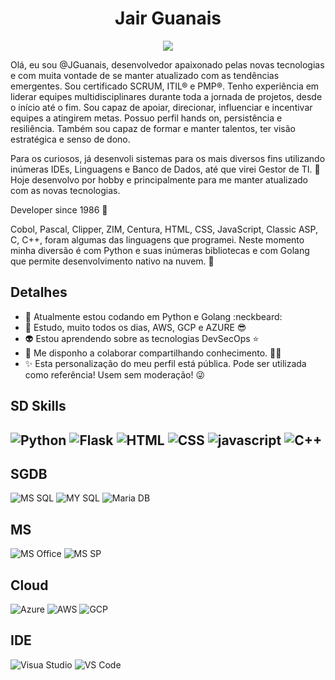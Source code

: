 <h1 align="center">Jair Guanais</h1>

<p align="center">
 <img src="https://media.licdn.com/dms/image/D4D16AQGGF30N7eQSdw/profile-displaybackgroundimage-shrink_350_1400/0/1687538926859?e=1696464000&v=beta&t=5fliOU-4NYRyZWv6RFHiHzwB_VrwHVlisatcLoRIwi0"/>
</p>


Olá, eu sou @JGuanais, desenvolvedor apaixonado pelas novas tecnologias e com muita vontade de se manter atualizado com as tendências emergentes. Sou certificado SCRUM, ITIL® e PMP®. Tenho experiência em liderar equipes multidisciplinares durante toda a jornada de projetos, desde o início até o fim. Sou capaz de apoiar, direcionar, influenciar e incentivar equipes a atingirem metas. Possuo perfil hands on, persistência e resiliência. Também sou capaz de formar e manter talentos, ter visão estratégica e senso de dono.

Para os curiosos, já desenvoli sistemas para os mais diversos fins utilizando inúmeras IDEs, Linguagens e Banco de Dados, até que virei Gestor de TI. :japanese_ogre: Hoje desenvolvo por hobby e principalmente para me manter atualizado com as novas tecnologias.

Developer since 1986 👵

Cobol, Pascal, Clipper, ZIM, Centura, HTML, CSS, JavaScript, Classic ASP, C, C++, foram algumas das linguagens que programei. Neste momento minha diversão é com Python e suas inúmeras bibliotecas e com Golang que permite desenvolvimento nativo na nuvem. :zany_face:  

## Detalhes
- 🌱 Atualmente estou codando em Python e Golang :neckbeard:
- 💨 Estudo, muito todos os dias, AWS, GCP e AZURE 😎
- 👽 Estou aprendendo sobre as tecnologias DevSecOps ⭐
- 💫 Me disponho a colaborar compartilhando conhecimento. 🙆‍♀️
- ✨ Esta personalização do meu perfil está pública. Pode ser utilizada como referência! Usem sem moderação! 😜

<!---
https://dev.to/envoy_/150-badges-for-github-pnk#skills

--->

## SD Skills
![Python](https://img.shields.io/badge/Python-14354C?style=for-the-badge&logo=python&logoColor=white)
![Flask](https://img.shields.io/badge/Flask-000000?style=for-the-badge&logo=flask&logoColor=white)
![HTML](	https://img.shields.io/badge/HTML5-E34F26?style=for-the-badge&logo=html5&logoColor=white)
![CSS](https://img.shields.io/badge/CSS3-1572B6?style=for-the-badge&logo=css3&logoColor=white)
![javascript](https://img.shields.io/badge/JavaScript-F7DF1E?style=for-the-badge&logo=javascript&logoColor=black)
![C++](https://img.shields.io/badge/C%2B%2B-00599C?style=for-the-badge&logo=c%2B%2B&logoColor=white)
-
## SGDB
![MS SQL](https://img.shields.io/badge/Microsoft%20SQL%20Server-CC2927?style=for-the-badge&logo=microsoft%20sql%20server&logoColor=white)
![MY SQL](https://img.shields.io/badge/MySQL-005C84?style=for-the-badge&logo=mysql&logoColor=white)
![Maria DB](https://img.shields.io/badge/MariaDB-003545?style=for-the-badge&logo=mariadb&logoColor=white)

## MS
![MS Office](https://img.shields.io/badge/Microsoft_Office-D83B01?style=for-the-badge&logo=microsoft-office&logoColor=white)
![MS SP](https://img.shields.io/badge/Microsoft_SharePoint-0078D4?style=for-the-badge&logo=microsoft-sharepoint&logoColor=white)

## Cloud
![Azure](https://img.shields.io/badge/Microsoft_Azure-0089D6?style=for-the-badge&logo=microsoft-azure&logoColor=white)
![AWS](https://img.shields.io/badge/Amazon_AWS-232F3E?style=for-the-badge&logo=amazon-aws&logoColor=white)
![GCP](https://img.shields.io/badge/Google_Cloud-4285F4?style=for-the-badge&logo=google-cloud&logoColor=white)

## IDE
![Visua Studio](https://img.shields.io/badge/Visual_Studio-5C2D91?style=for-the-badge&logo=visual%20studio&logoColor=white)
![VS Code](https://img.shields.io/badge/Visual_Studio_Code-0078D4?style=for-the-badge&logo=visual%20studio%20code&logoColor=white)

<!--- ![GitHub stats](https://github-readme-stats.vercel.app/api?username=JGuanais&show_icons=true&theme=transparent)
- 
[![Top Langs](https://github-readme-stats.vercel.app/api/top-langs/?username=JGuanais&layout=donut&theme=transparent)]

JGuanais/JGuanais is a ✨ special ✨ repository because its `README.md` (this file) appears on your GitHub profile.
You can click the Preview link to take a look at your changes.
--->
